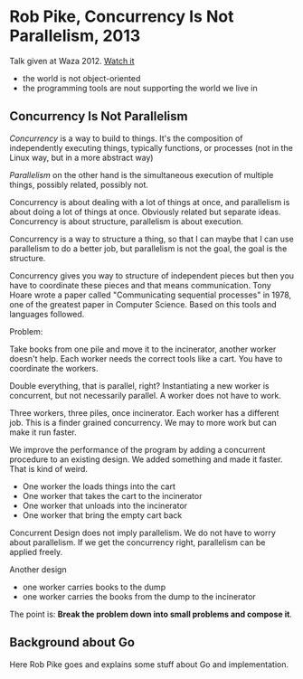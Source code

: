 # Rob Pike, Concurrency Is Not Parallelism, 2013 #

Talk given at Waza 2012. [Watch it](http://vimeo.com/groups/waza2012/videos/49718712)

- the world is not object-oriented
- the programming tools are nout supporting the world we live in

## Concurrency Is Not Parallelism ##

_Concurrency_ is a way to build to things. It's the composition of independently executing things, typically functions, or processes (not in the Linux way, but in a more abstract way)

_Parallelism_ on the other hand is the simultaneous execution of multiple things, possibly related, possibly not.

Concurrency is about dealing with a lot of things at once, and parallelism is about doing a lot of things at once. Obviously related but separate ideas. Concurrency is about structure, parallelism is about execution.

Concurrency is a way to structure a thing, so that I can maybe that I can use parallelism to do a better job, but parallelism is not the goal, the goal is the structure.

Concurrency gives you way to structure of independent pieces but then you have to coordinate these pieces and that means communication. Tony Hoare wrote a paper called "Communicating sequential processes" in 1978, one of the greatest paper in Computer Science. Based on this tools and languages followed.

Problem:

Take books from one pile and move it to the incinerator, another worker doesn't help. Each worker needs the correct tools like a cart. You have to coordinate the workers.

Double everything, that is parallel, right? Instantiating a new worker is concurrent, but not necessarily parallel. A worker does not have to work.

Three workers, three piles, once incinerator. Each worker has a different job. This is a finder grained concurrency. We may to more work but can make it run faster.

We improve the performance of the program by adding a concurrent procedure to an existing design. We added something and made it faster. That is kind of weird.

- One worker the loads things into the cart
- One worker that takes the cart to the incinerator
- One worker that unloads into the incinerator
- One worker that bring the empty cart back

Concurrent Design does not imply parallelism. We do not have to worry about parallelism. If we get the concurrency right, parallelism can be applied freely.

Another design

- one worker carries books to the dump
- one worker carries the books from the dump to the incinerator

The point is: **Break the problem down into small problems and compose it**.

## Background about Go ##

Here Rob Pike goes and explains some stuff about Go and implementation.